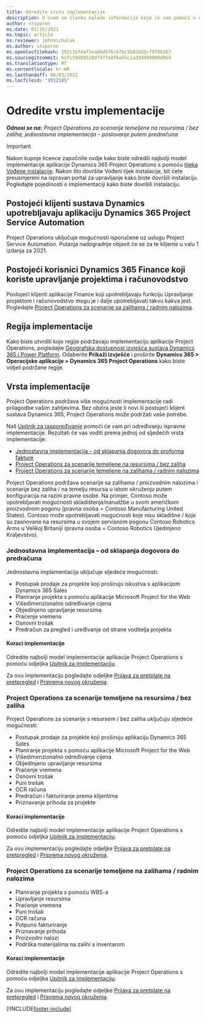 ```yaml
---
title: Odredite vrstu implementacije
description: U ovom se članku nalaze informacije koje će vam pomoći u određivanju ispravne vrste implementacije operacija projekta za vašu tvrtku.
author: stsporen
ms.date: 03/15/2021
ms.topic: article
ms.reviewer: johnmichalak
ms.author: stsporen
ms.openlocfilehash: 592c1bfdaf5ea6bdbf6c67bc5b82dd5cf979b367
ms.sourcegitcommit: 6cfc50d89528df977a8f6a55c1ad39d99800d9b4
ms.translationtype: MT
ms.contentlocale: hr-HR
ms.lasthandoff: 06/03/2022
ms.locfileid: "8912185"
---
```

# <a name="determine-your-deployment-type"></a>Odredite vrstu implementacije

_**Odnosi se na:** Project Operations za scenarije temeljene na resursima / bez zaliha, jednostavna implementacija – poslovanje putem predračuna_

> [!IMPORTANT]
> Nakon kupnje licence započnite ovdje kako biste odredili najbolji model implementacije aplikacije Dynamics 365 Project Operations s pomoću [tijeka Vođene instalacije](https://aka.ms/provisionprojectoperations).
> Nakon što dovršite Vođeni tijek instalacije, bit ćete preusmjereni na ispravan portal za upravljanje kako biste dovršili instalaciju. Pogledajte pojedinosti o implementaciji kako biste dovršili instalaciju.


## <a name="existing-customers-of-dynamics-using-dynamics-365-project-service-automation"></a>Postojeći klijenti sustava Dynamics upotrebljavaju aplikaciju Dynamics 365 Project Service Automation
Project Operations uključuje mogućnosti isporučene uz uslugu Project Service Automation. Putanja nadogradnje objavit će se za te klijente u valu 1 izdanja za 2021.

## <a name="existing-customers-of-dynamics-365-finance-using-project-management-and-accounting"></a>Postojeći korisnici Dynamics 365 Finance koji koriste upravljanje projektima i računovodstvo 

Postojeći klijenti aplikacije Finance koji upotrebljavaju funkciju Upravljanje projektom i računovodstvo mogu je i dalje upotrebljavati takvu kakva jest. Pogledajte [Project Operations za scenarije sa zalihama / radnim nalozima](#pma).


## <a name="deployment-regions"></a>Regija implementacije
Kako biste utvrdili koje regije podržavaju implementaciju aplikacije Project Operations, pogledajte [Geografska dostupnost izvješća sustava Dynamics 365 i Power Platform](https://dynamics.microsoft.com/en-us/geographic-availability/). Odaberite **Prikaži izvješće** i proširite **Dynamics 365 > Operacijske aplikacije > Dynamics 365 Project Operations** kako biste vidjeli podržane regije.

## <a name="deployment-types"></a>Vrsta implementacije
Project Operations podržava više mogućnosti implementacije radi prilagodbe vašim zahtjevima. Bez obzira jeste li novi ili postojeći klijent sustava Dynamics 365, Project Operations može podržati vaše potrebe.

Naš [Upitnik za raspoređivanje](https://aka.ms/provisionprojectoperations) pomoći će vam pri određivanju ispravne implementacije. Rezultati će vas voditi prema jednoj od sljedećih vrsta implementacije:

- [Jednostavna implementacija – od sklapanja dogovora do proforma fakture](#lite)
- [Project Operations za scenarije temeljene na resursima / bez zaliha](#integrated)
- [Project Operations za scenarije temeljene na zalihama / radnim nalozima](#pma)

Project Operations podržava scenarije sa zalihama / proizvodnim nalozima i scenarije bez zaliha / na temelju resursa u istom okruženju putem konfiguracija na razini pravne osobe. Na primjer, Contoso može upotrebljavati mogućnosti skladištenja/narudžbe u svom američkom proizvodnom pogonu (pravna osoba = Contoso Manufacturing United States). Contoso može upotrebljavati mogućnosti koje nisu skladišne / koje su zasnovane na resursima u svojem servisnom pogonu Contoso Robotics Arms u Velikoj Britaniji (pravna osoba = Contoso Robotics Ujedinjeno Kraljevstvo).

### <a name="lite-deployment---deal-to-proforma-invoicing"></a><a  name="lite"></a>Jednostavna implementacija – od sklapanja dogovora do predračuna

Jednostavna implementacija uključuje sljedeće mogućnosti:

- Postupak prodaje za projekte koji proširuju iskustva s aplikacijom Dynamics 365 Sales
- Planiranje projekta s pomoću aplikacije Microsoft Project for the Web
- Višedimenzionalno određivanje cijena
- Objedinjeno upravljanje resursima
- Praćenje vremena
- Osnovni trošak
- Predračun za pregled i uređivanje od strane voditelja projekta 

#### <a name="deployment-steps"></a>Koraci implementacije
Odredite najbolji model implementacije aplikacije Project Operations s pomoću odjeljka [Upitnik za implementaciju](https://aka.ms/provisionprojectoperations).

Za ovu implementaciju pogledajte odjeljke [Prijava za pretplate na pretpregled](lite-preview-subscription-sign-up.md) i [Priprema novog okruženja](lite-deployment.md). 


### <a name="project-operations-for-resourcenon-stocked-scenarios"></a><a name="integrated"></a>Project Operations za scenarije temeljene na resursima / bez zaliha
Project Operations za scenarije s resursom / bez zaliha uključuju sljedeće mogućnosti:
 
- Postupak prodaje za projekte koji proširuju aplikaciju Dynamics 365 Sales
- Planiranje projekta s pomoću aplikacije Microsoft Project for the Web
- Višedimenzionalno određivanje cijena
- Objedinjeno upravljanje resursima
- Praćenje vremena
- Osnovni trošak
- Puni trošak
- OCR računa
- Predračun i fakturiranje prema klijentima 
- Priznavanje prihoda za projekte

#### <a name="deployment-steps"></a>Koraci implementacije
Odredite najbolji model implementacije aplikacije Project Operations s pomoću odjeljka [Upitnik za implementaciju](https://aka.ms/provisionprojectoperations).

Za ovu implementaciju pogledajte odjeljke [Prijava za pretplate na pretpregled](resource-sign-up-preview-subscription.md) i [Priprema novog okruženja](resource-provision-new-environment.md). 


### <a name="project-operations-for-stockedproduction-order-scenarios"></a><a name="pma"></a>Project Operations za scenarije temeljene na zalihama / radnim nalozima

- Planiranje projekta s pomoću WBS-a
- Upravljanje resursima
- Praćenje vremena
- Puni trošak
- OCR računa
- Potpuno fakturiranje
- Priznavanje prihoda
- Proizvodni nalozi
- Podrška materijalima na zalihi s inventarom

#### <a name="deployment-steps"></a>Koraci implementacije
Odredite najbolji model implementacije aplikacije Project Operations s pomoću odjeljka [Upitnik za implementaciju](https://aka.ms/provisionprojectoperations).

Za ovu implementaciju pogledajte odjeljke [Prijava za pretplate na pretpregled](/dynamics365/fin-ops-core/dev-itpro/dev-tools/sign-up-preview-subscription?toc=%2fdynamics365%2ffinance%2ftoc.json) i [Priprema novog okruženja](/dynamics365/fin-ops-core/dev-itpro/deployment/deploy-demo-environment?toc=%2fdynamics365%2ffinance%2ftoc.json). 



[!INCLUDE[footer-include](../includes/footer-banner.md)]